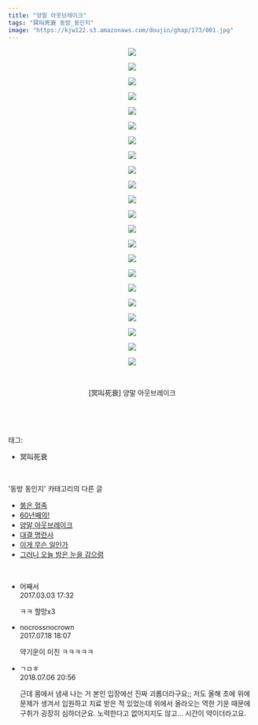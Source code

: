 ```yaml
---
title: "양말 아웃브레이크"
tags: "冥叫死衰 동방_동인지"
image: "https://kjw122.s3.amazonaws.com/doujin/ghap/173/001.jpg"
---
```

<div class="article">
<p style="text-align: center; clear: none; float: none;"><img src="{{ site.imgserver5 }}/ghap/173/001.jpg"/></p>
<p style="text-align: center; clear: none; float: none;"><img src="{{ site.imgserver5 }}/ghap/173/002.jpg"/></p>
<p style="text-align: center; clear: none; float: none;"><img src="{{ site.imgserver5 }}/ghap/173/003.jpg"/></p>
<p style="text-align: center; clear: none; float: none;"><img src="{{ site.imgserver5 }}/ghap/173/004.jpg"/></p>
<p style="text-align: center; clear: none; float: none;"><img src="{{ site.imgserver5 }}/ghap/173/005.jpg"/></p>
<p style="text-align: center; clear: none; float: none;"><img src="{{ site.imgserver5 }}/ghap/173/006.jpg"/></p>
<p style="text-align: center; clear: none; float: none;"><img src="{{ site.imgserver5 }}/ghap/173/007.jpg"/></p>
<p style="text-align: center; clear: none; float: none;"><img src="{{ site.imgserver5 }}/ghap/173/008.jpg"/></p>
<p style="text-align: center; clear: none; float: none;"><img src="{{ site.imgserver5 }}/ghap/173/009.jpg"/></p>
<p style="text-align: center; clear: none; float: none;"><img src="{{ site.imgserver5 }}/ghap/173/010.jpg"/></p>
<p style="text-align: center; clear: none; float: none;"><img src="{{ site.imgserver5 }}/ghap/173/011.jpg"/></p>
<p style="text-align: center; clear: none; float: none;"><img src="{{ site.imgserver5 }}/ghap/173/012.jpg"/></p>
<p style="text-align: center; clear: none; float: none;"><img src="{{ site.imgserver5 }}/ghap/173/013.jpg"/></p>
<p style="text-align: center; clear: none; float: none;"><img src="{{ site.imgserver5 }}/ghap/173/014.jpg"/></p>
<p style="text-align: center; clear: none; float: none;"><img src="{{ site.imgserver5 }}/ghap/173/015.jpg"/></p>
<p style="text-align: center; clear: none; float: none;"><img src="{{ site.imgserver5 }}/ghap/173/016.jpg"/></p>
<p style="text-align: center; clear: none; float: none;"><img src="{{ site.imgserver5 }}/ghap/173/017.jpg"/></p>
<p style="text-align: center; clear: none; float: none;"><img src="{{ site.imgserver5 }}/ghap/173/018.jpg"/></p>
<p style="text-align: center; clear: none; float: none;"><img src="{{ site.imgserver5 }}/ghap/173/019.jpg"/></p>
<p style="text-align: center; clear: none; float: none;"><img src="{{ site.imgserver5 }}/ghap/173/020.jpg"/></p>
<p style="text-align: center; clear: none; float: none;"><img src="{{ site.imgserver5 }}/ghap/173/021.jpg"/></p>
<p style="text-align: center; clear: none; float: none;"><img src="{{ site.imgserver5 }}/ghap/173/022.jpg"/></p>
<p style="text-align: center; clear: none; float: none;"><br/></p>
<p style="text-align: center; clear: none; float: none;">[冥叫死衰] 양말 아웃브레이크</p>
<p><br/></p>
</div><br/>
<div class="tagTrail">
<p>태그: </p>
<ul>
<li>冥叫死衰</li>
</ul>
</div><br/>
<div class="another">
<p>'동방 동인지' 카테고리의 다른 글</p>
<ul>
<li><a href="/ghap_175">붉은 혈족</a></li>
<li><a href="/ghap_174">60년째의!</a></li>
<li><a href="/ghap_173">양말 아웃브레이크</a></li>
<li><a href="/ghap_172">대결 명련사</a></li>
<li><a href="/ghap_171">이게 무슨 일인가</a></li>
<li><a href="/ghap_169">그러니 오늘 밤은 눈을 감으렴</a></li>
</ul>
</div><br/>
<div class="cb_module cb_fluid">
<div class="cb_wrt cb_profile">
<div class="comment">
<ul>
<li class="cb_thumb_off" id="comment14930433">
<div class="cb_comment_area">
<div class="cb_info_area">
<div class="cb_section">
<span class="cb_nick_name">어째서</span>
</div>
<div class="cb_section">
<span class="cb_date">2017.03.03 17:32 </span>
</div>
</div>
<div class="cb_dsc_comment">
<p class="cb_dsc">
											ㅋㅋ 할망x3
										</p>
</div>
</div></li>
<li class="cb_thumb_off" id="comment15038617">
<div class="cb_comment_area">
<div class="cb_info_area">
<div class="cb_section">
<span class="cb_nick_name">nocrossnocrown</span>
</div>
<div class="cb_section">
<span class="cb_date">2017.07.18 18:07 </span>
</div>
</div>
<div class="cb_dsc_comment">
<p class="cb_dsc">
											약기운이 미친 ㅋㅋㅋㅋㅋ
										</p>
</div>
</div></li>
<li class="cb_thumb_off" id="comment15281655">
<div class="cb_comment_area">
<div class="cb_info_area">
<div class="cb_section">
<span class="cb_nick_name">ㄱㅁㅎ</span>
</div>
<div class="cb_section">
<span class="cb_date">2018.07.06 20:56 </span>
</div>
</div>
<div class="cb_dsc_comment">
<p class="cb_dsc">
											근데 몸에서 냄새 나는 거 본인 입장에선 진짜 괴롭더라구요;; 저도 올해 초에 위에 문제가 생겨서 입원하고 치료 받은 적 있었는데 위에서 올라오는 역한 기운 때문에 구취가 굉장히 심하더군요. 노력한다고 없어지지도 않고... 시간이 약이더라고요.
										</p>
</div>
</div></li>
</ul>
</div>
</div><!-- commentList close -->
</div><br/>
